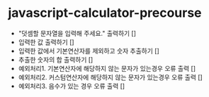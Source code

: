 # javascript-calculator-precourse

- "덧셈할 문자열을 입력해 주세요." 출력하기 []
- 입력한 값 출력하기 []
- 입력한 값에서 기본연산자를 제외하고 숫자 추출하기 []
- 추출한 숫자의 합 출력하기 []
- 예외처리1. 기본연산자에 해당하지 않는 문자가 있는경우 오류 출력 []
- 예외처리2. 커스텀연산자에 해당하지 않는 문자가 있는경우 오류 출력 []
- 예외처리3. 음수가 있는 경우 오류 출력 []